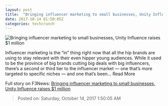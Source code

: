 ```yaml
---
layout: post
title:  "Bringing influencer marketing to small businesses, Unity Influence raises $1 million"
date: 2017-10-14 01:50:05Z
categories: techcrunch
---
```


![Bringing influencer marketing to small businesses, Unity Influence raises $1 million](https://tctechcrunch2011.files.wordpress.com/2017/06/gettyimages-525393367.jpg)

Influencer marketing is the “in” thing right now that all the hip brands are using to stay relevant with their even hipper young audiences. While it used to be the province of big brands cutting big deals with big influencers, there’s a second or third tier to the influencer market — one that’s more targeted to specific niches — and one that’s been… Read More


Full story on F3News: [Bringing influencer marketing to small businesses, Unity Influence raises $1 million](http://www.f3nws.com/n/NvvmAB)

> Posted on: Saturday, October 14, 2017 1:50:05 AM
